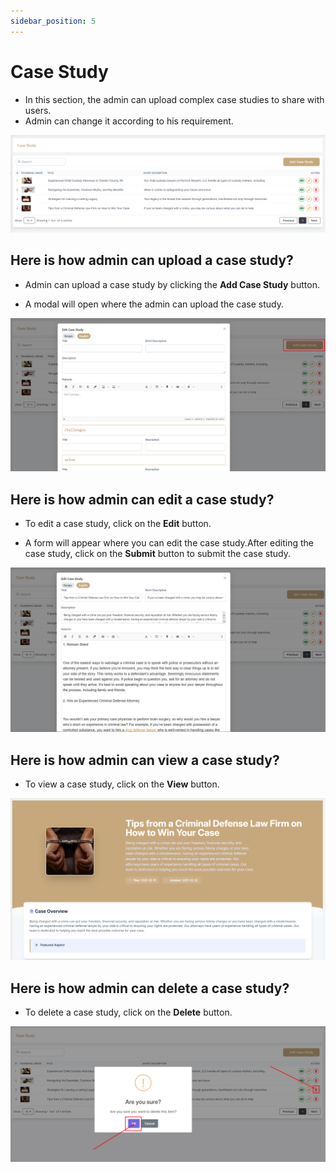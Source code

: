 ```yaml
---
sidebar_position: 5
---
```


# Case Study


- In this section, the admin can upload complex case studies to share with users.
- Admin can change it according to his requirement.

![case study](./img/4.png)


## Here is how admin can upload a case study?

- Admin can upload a case study by clicking the **Add Case Study** button.

- A modal will open where the admin can upload the case study.

![case study](./img/5.png)


## Here is how admin can edit a case study?

- To edit a case study, click on the **Edit** button. 


- A form will appear where you can edit the case study.After editing the case study, click on the **Submit** button to submit the case study.

![case study](./img/6.png)


## Here is how admin can view a case study?

- To view a case study, click on the **View** button.

![case study](./img/8.png)



## Here is how admin can delete a case study?

- To delete a case study, click on the **Delete** button.

![case study](./img/7.png)

